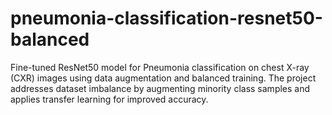 # pneumonia-classification-resnet50-balanced
Fine-tuned ResNet50 model for Pneumonia classification on chest X-ray (CXR) images using data augmentation and balanced training. The project addresses dataset imbalance by augmenting minority class samples and applies transfer learning for improved accuracy.

